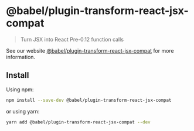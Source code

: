 # @babel/plugin-transform-react-jsx-compat

> Turn JSX into React Pre-0.12 function calls

See our website [@babel/plugin-transform-react-jsx-compat](https://babeljs.io/docs/babel-plugin-transform-react-jsx-compat) for more information.

## Install

Using npm:

```sh
npm install --save-dev @babel/plugin-transform-react-jsx-compat
```

or using yarn:

```sh
yarn add @babel/plugin-transform-react-jsx-compat --dev
```

